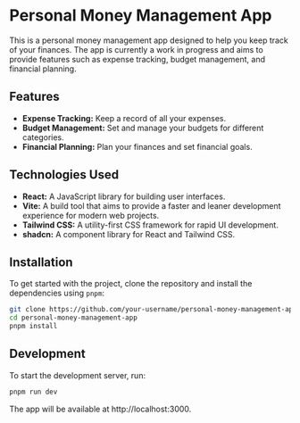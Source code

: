 # Personal Money Management App

This is a personal money management app designed to help you keep track of your finances. The app is currently a work in progress and aims to provide features such as expense tracking, budget management, and financial planning.

## Features

- **Expense Tracking:** Keep a record of all your expenses.
- **Budget Management:** Set and manage your budgets for different categories.
- **Financial Planning:** Plan your finances and set financial goals.

## Technologies Used

- **React:** A JavaScript library for building user interfaces.
- **Vite:** A build tool that aims to provide a faster and leaner development experience for modern web projects.
- **Tailwind CSS:** A utility-first CSS framework for rapid UI development.
- **shadcn:** A component library for React and Tailwind CSS.

## Installation

To get started with the project, clone the repository and install the dependencies using `pnpm`:

```bash
git clone https://github.com/your-username/personal-money-management-app.git
cd personal-money-management-app
pnpm install
```

## Development
To start the development server, run:

```bash
pnpm run dev
```

The app will be available at http://localhost:3000.
